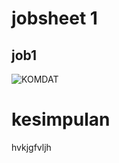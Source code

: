 # jobsheet 1
## job1
![KOMDAT](https://github.com/kirandanovita/TE3A-KIRANDA-AYU-NOVITA-EMBEDDED-SYSTEM/assets/146611416/0d10131c-f7e9-4266-a8dc-5ac584994f5a)


# kesimpulan
hvkjgfvljh
